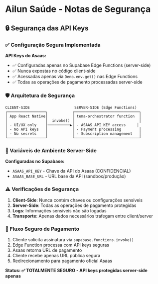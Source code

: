 # Ailun Saúde - Notas de Segurança

## 🔒 Segurança das API Keys

### ✅ Configuração Segura Implementada

**API Keys do Asaas:**
- ✅ Configuradas apenas no Supabase Edge Functions (server-side)
- ✅ Nunca expostas no código client-side
- ✅ Acessadas apenas via `Deno.env.get()` nas Edge Functions
- ✅ Todas as operações de pagamento processadas server-side

### 🛡️ Arquitetura de Segurança

```
CLIENT-SIDE                    SERVER-SIDE (Edge Functions)
┌─────────────────┐           ┌─────────────────────────────┐
│ App React Native│           │ tema-orchestrator function  │
│                 │  invoke() │                             │
│ - UI/UX only    │──────────▶│ - ASAAS_API_KEY access     │
│ - No API keys   │           │ - Payment processing        │
│ - No secrets    │           │ - Subscription management   │
└─────────────────┘           └─────────────────────────────┘
```

### 🔐 Variáveis de Ambiente Server-Side

**Configuradas no Supabase:**
- `ASAAS_API_KEY` - Chave da API do Asaas (CONFIDENCIAL)
- `ASAAS_BASE_URL` - URL base da API (sandbox/produção)

### ⚠️ Verificações de Segurança

1. **Client-Side**: Nunca contém chaves ou configurações sensíveis
2. **Server-Side**: Todas as operações de pagamento protegidas
3. **Logs**: Informações sensíveis não são logadas
4. **Transporte**: Apenas dados necessários trafegam entre client/server

### 🚀 Fluxo Seguro de Pagamento

1. Cliente solicita assinatura via `supabase.functions.invoke()`
2. Edge Function processa com API keys seguras
3. Asaas retorna URL de pagamento
4. Cliente recebe apenas URL pública segura
5. Redirecionamento para pagamento oficial Asaas

**Status: ✅ TOTALMENTE SEGURO - API keys protegidas server-side apenas**